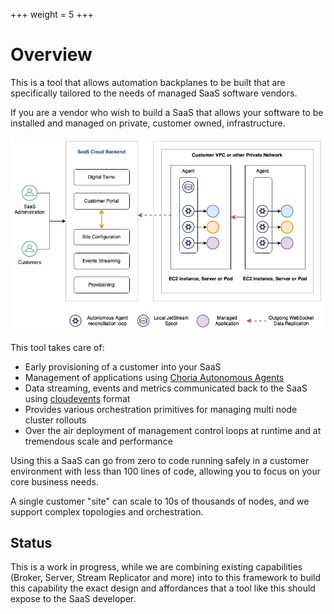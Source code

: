 +++
weight = 5
+++

# Overview

This is a tool that allows automation backplanes to be built that are specifically tailored to the needs of managed SaaS
software vendors.

If you are a vendor who wish to build a SaaS that allows your software to be installed and managed on private, customer 
owned, infrastructure.

![Overview](/machine-room-overview.png)

This tool takes care of:

 * Early provisioning of a customer into your SaaS
 * Management of applications using [Choria Autonomous Agents](https://choria.io/docs/autoagents/)
 * Data streaming, events and metrics communicated back to the SaaS using [cloudevents](https://cloudevents.io/) format
 * Provides various orchestration primitives for managing multi node cluster rollouts
 * Over the air deployment of management control loops at runtime and at tremendous scale and performance

Using this a SaaS can go from zero to code running safely in a customer environment with less than 100 lines of code, 
allowing you to focus on your core business needs.

A single customer "site" can scale to 10s of thousands of nodes, and we support complex topologies and orchestration.

## Status

This is a work in progress, while we are combining existing capabilities (Broker, Server, Stream Replicator and more) into
to this framework to build this capability the exact design and affordances that a tool like this should expose to the 
SaaS developer.
